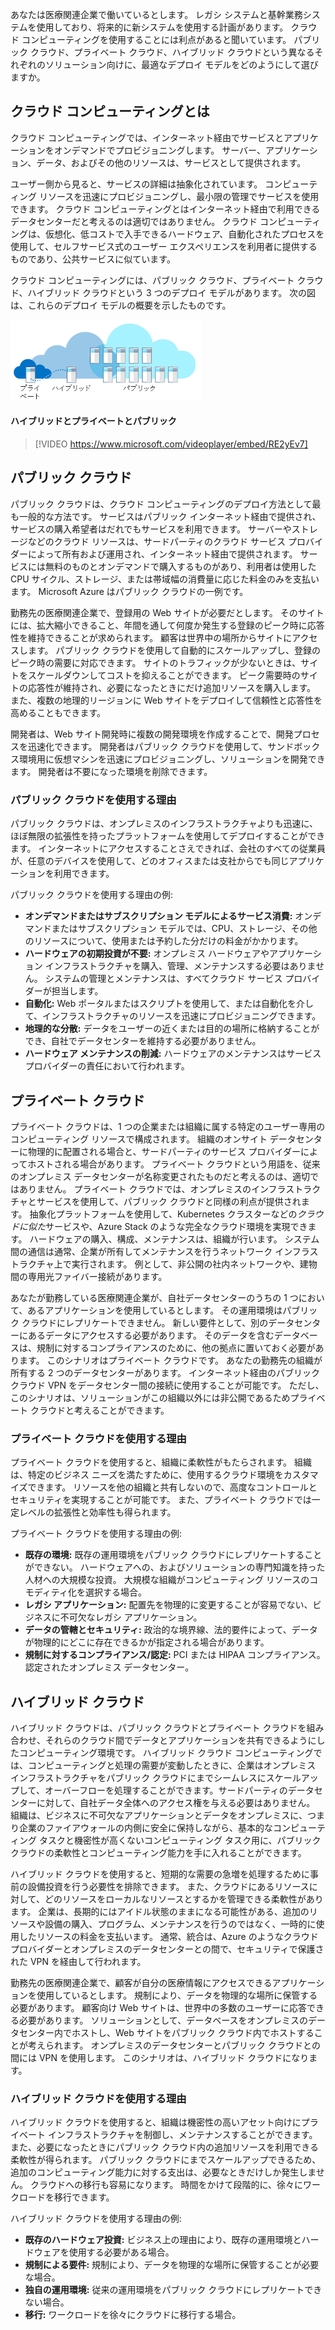 あなたは医療関連企業で働いているとします。 レガシ システムと基幹業務システムを使用しており、将来的に新システムを使用する計画があります。 クラウド コンピューティングを使用することには利点があると聞いています。 パブリック クラウド、プライベート クラウド、ハイブリッド クラウドという異なるそれぞれのソリューション向けに、最適なデプロイ モデルをどのようにして選びますか。

## <a name="what-is-cloud-computing"></a>クラウド コンピューティングとは

クラウド コンピューティングでは、インターネット経由でサービスとアプリケーションをオンデマンドでプロビジョニングします。 サーバー、アプリケーション、データ、およびその他のリソースは、サービスとして提供されます。 

ユーザー側から見ると、サービスの詳細は抽象化されています。 コンピューティング リソースを迅速にプロビジョニングし、最小限の管理でサービスを使用できます。 クラウド コンピューティングとはインターネット経由で利用できるデータセンターだと考えるのは適切ではありません。 クラウド コンピューティングは、仮想化、低コストで入手できるハードウェア、自動化されたプロセスを使用して、セルフサービス式のユーザー エクスペリエンスを利用者に提供するものであり、公共サービスに似ています。

クラウド コンピューティングには、パブリック クラウド、プライベート クラウド、ハイブリッド クラウドという 3 つのデプロイ モデルがあります。 次の図は、これらのデプロイ モデルの概要を示したものです。

![クラウド デプロイ モデルの概要を示す図。](../media/2-cloud-deployment.png)

#### <a name="public-versus-private-versus-hybrid"></a>ハイブリッドとプライベートとパブリック

> [!VIDEO https://www.microsoft.com/videoplayer/embed/RE2yEv7]

## <a name="public-cloud"></a>パブリック クラウド

パブリック クラウドは、クラウド コンピューティングのデプロイ方法として最も一般的な方法です。 サービスはパブリック インターネット経由で提供され、サービスの購入希望者はだれでもサービスを利用できます。 サーバーやストレージなどのクラウド リソースは、サードパーティのクラウド サービス プロバイダーによって所有および運用され、インターネット経由で提供されます。 サービスには無料のものとオンデマンドで購入するものがあり、利用者は使用した CPU サイクル、ストレージ、または帯域幅の消費量に応じた料金のみを支払います。 Microsoft Azure はパブリック クラウドの一例です。 

勤務先の医療関連企業で、登録用の Web サイトが必要だとします。 そのサイトには、拡大縮小できること、年間を通して何度か発生する登録のピーク時に応答性を維持できることが求められます。 顧客は世界中の場所からサイトにアクセスします。 パブリック クラウドを使用して自動的にスケールアップし、登録のピーク時の需要に対応できます。 サイトのトラフィックが少ないときは、サイトをスケールダウンしてコストを抑えることができます。 ピーク需要時のサイトの応答性が維持され、必要になったときにだけ追加リソースを購入します。 また、複数の地理的リージョンに Web サイトをデプロイして信頼性と応答性を高めることもできます。

開発者は、Web サイト開発時に複数の開発環境を作成することで、開発プロセスを迅速化できます。 開発者はパブリック クラウドを使用して、サンドボックス環境用に仮想マシンを迅速にプロビジョニングし、ソリューションを開発できます。 開発者は不要になった環境を削除できます。

### <a name="why-public-cloud"></a>パブリック クラウドを使用する理由

パブリック クラウドは、オンプレミスのインフラストラクチャよりも迅速に、ほぼ無限の拡張性を持ったプラットフォームを使用してデプロイすることができます。 インターネットにアクセスすることさえできれば、会社のすべての従業員が、任意のデバイスを使用して、どのオフィスまたは支社からでも同じアプリケーションを利用できます。 

パブリック クラウドを使用する理由の例:

- **オンデマンドまたはサブスクリプション モデルによるサービス消費:** オンデマンドまたはサブスクリプション モデルでは、CPU、ストレージ、その他のリソースについて、使用または予約した分だけの料金がかかります。
- **ハードウェアの初期投資が不要:** オンプレミス ハードウェアやアプリケーション インフラストラクチャを購入、管理、メンテナンスする必要はありません。 システムの管理とメンテナンスは、すべてクラウド サービス プロバイダーが担当します。 
- **自動化:** Web ポータルまたはスクリプトを使用して、または自動化を介して、インフラストラクチャのリソースを迅速にプロビジョニングできます。 
- **地理的な分散:** データをユーザーの近くまたは目的の場所に格納することができ、自社でデータセンターを維持する必要がありません。
- **ハードウェア メンテナンスの削減:** ハードウェアのメンテナンスはサービス プロバイダーの責任において行われます。

## <a name="private-cloud"></a>プライベート クラウド

プライベート クラウドは、1 つの企業または組織に属する特定のユーザー専用のコンピューティング リソースで構成されます。 組織のオンサイト データセンターに物理的に配置される場合と、サードパーティのサービス プロバイダーによってホストされる場合があります。 プライベート クラウドという用語を、従来のオンプレミス データセンターが名称変更されたものだと考えるのは、適切ではありません。 プライベート クラウドでは、オンプレミスのインフラストラクチャとサービスを使用して、パブリック クラウドと同様の利点が提供されます。 抽象化プラットフォームを使用して、Kubernetes クラスターなどの*クラウドに似た*サービスや、Azure Stack のような完全なクラウド環境を実現できます。 ハードウェアの購入、構成、メンテナンスは、組織が行います。 システム間の通信は通常、企業が所有してメンテナンスを行うネットワーク インフラストラクチャ上で実行されます。 例として、非公開の社内ネットワークや、建物間の専用光ファイバー接続があります。

あなたが勤務している医療関連企業が、自社データセンターのうちの 1 つにおいて、あるアプリケーションを使用しているとします。 その運用環境はパブリック クラウドにレプリケートできません。 新しい要件として、別のデータセンターにあるデータにアクセスする必要があります。 そのデータを含むデータベースは、規制に対するコンプライアンスのために、他の拠点に置いておく必要があります。 このシナリオはプライベート クラウドです。 あなたの勤務先の組織が所有する 2 つのデータセンターがあります。 インターネット経由のパブリック クラウド VPN をデータセンター間の接続に使用することが可能です。 ただし、このシナリオは、ソリューションがこの組織以外には非公開であるためプライベート クラウドと考えることができます。

### <a name="why-private-cloud"></a>プライベート クラウドを使用する理由

プライベート クラウドを使用すると、組織に柔軟性がもたらされます。 組織は、特定のビジネス ニーズを満たすために、使用するクラウド環境をカスタマイズできます。 リソースを他の組織と共有しないので、高度なコントロールとセキュリティを実現することが可能です。 また、プライベート クラウドでは一定レベルの拡張性と効率性も得られます。

プライベート クラウドを使用する理由の例:

- **既存の環境:** 既存の運用環境をパブリック クラウドにレプリケートすることができない。 ハードウェアへの、およびソリューションの専門知識を持った人材への大規模な投資。 大規模な組織がコンピューティング リソースのコモディティ化を選択する場合。
- **レガシ アプリケーション:** 配置先を物理的に変更することが容易でない、ビジネスに不可欠なレガシ アプリケーション。
- **データの管轄とセキュリティ:** 政治的な境界線、法的要件によって、データが物理的にどこに存在できるかが指定される場合があります。
- **規制に対するコンプライアンス/認定:** PCI または HIPAA コンプライアンス。 認定されたオンプレミス データセンター。

## <a name="hybrid-cloud"></a>ハイブリッド クラウド

ハイブリッド クラウドは、パブリック クラウドとプライベート クラウドを組み合わせ、それらのクラウド間でデータとアプリケーションを共有できるようにしたコンピューティング環境です。 ハイブリッド クラウド コンピューティングでは、コンピューティングと処理の需要が変動したときに、企業はオンプレミス インフラストラクチャをパブリック クラウドにまでシームレスにスケールアップして、オーバーフローを処理することができます。サードパーティのデータセンターに対して、自社データ全体へのアクセス権を与える必要はありません。 組織は、ビジネスに不可欠なアプリケーションとデータをオンプレミスに、つまり企業のファイアウォールの内側に安全に保持しながら、基本的なコンピューティング タスクと機密性が高くないコンピューティング タスク用に、パブリック クラウドの柔軟性とコンピューティング能力を手に入れることができます。

ハイブリッド クラウドを使用すると、短期的な需要の急増を処理するために事前の設備投資を行う必要性を排除できます。 また、クラウドにあるリソースに対して、どのリソースをローカルなリソースとするかを管理できる柔軟性があります。 企業は、長期的にはアイドル状態のままになる可能性がある、追加のリソースや設備の購入、プログラム、メンテナンスを行うのではなく、一時的に使用したリソースの料金を支払います。 通常、統合は、Azure のようなクラウド プロバイダーとオンプレミスのデータセンターとの間で、セキュリティで保護された VPN を経由して行われます。

勤務先の医療関連企業で、顧客が自分の医療情報にアクセスできるアプリケーションを使用しているとします。 規制により、データを物理的な場所に保管する必要があります。 顧客向け Web サイトは、世界中の多数のユーザーに応答できる必要があります。  ソリューションとして、データベースをオンプレミスのデータセンター内でホストし、Web サイトをパブリック クラウド内でホストすることが考えられます。 オンプレミスのデータセンターとパブリック クラウドとの間には VPN を使用します。 このシナリオは、ハイブリッド クラウドになります。

### <a name="why-hybrid-cloud"></a>ハイブリッド クラウドを使用する理由

ハイブリッド クラウドを使用すると、組織は機密性の高いアセット向けにプライベート インフラストラクチャを制御し、メンテナンスすることができます。 また、必要になったときにパブリック クラウド内の追加リソースを利用できる柔軟性が得られます。 パブリック クラウドにまでスケールアップできるため、追加のコンピューティング能力に対する支出は、必要なときだけしか発生しません。 クラウドへの移行も容易になります。 時間をかけて段階的に、徐々にワークロードを移行できます。

ハイブリッド クラウドを使用する理由の例:

- **既存のハードウェア投資:** ビジネス上の理由により、既存の運用環境とハードウェアを使用する必要がある場合。
- **規制による要件:** 規制により、データを物理的な場所に保管することが必要な場合。
- **独自の運用環境:** 従来の運用環境をパブリック クラウドにレプリケートできない場合。
- **移行:** ワークロードを徐々にクラウドに移行する場合。
